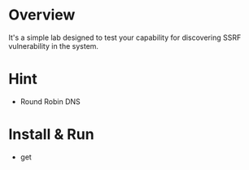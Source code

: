 # Overview
It's a simple lab designed to test your capability for discovering SSRF vulnerability in the system.

# Hint
- Round Robin DNS

# Install & Run
- get 
